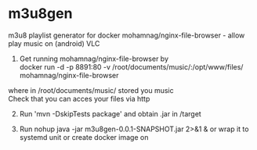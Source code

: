 # m3u8gen  
m3u8 playlist generator for docker mohamnag/nginx-file-browser - allow play music on (android) VLC  

1. Get running mohamnag/nginx-file-browser by  
docker run -d -p 8891:80 -v /root/documents/music/:/opt/www/files/ mohamnag/nginx-file-browser  

where in /root/documents/music/ stored you music   
Check that you can acces your files via http  


2. Run 'mvn -DskipTests package' and obtain .jar in /target  

3. Run nohup java -jar m3u8gen-0.0.1-SNAPSHOT.jar 2>&1 &
or wrap it to systemd unit or create docker image on 
